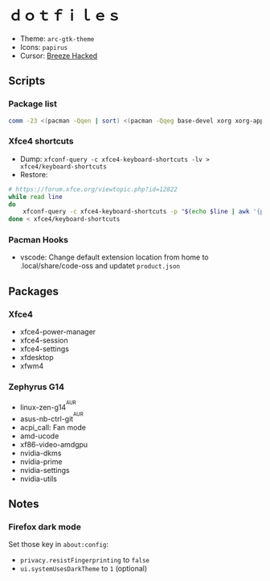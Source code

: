# ｄｏｔｆｉｌｅｓ

- Theme: `arc-gtk-theme`
- Icons: `papirus`
- Cursor: [Breeze Hacked](https://github.com/tdloi/breeze-hacked)

## Scripts
### Package list
```bash
comm -23 <(pacman -Qqen | sort) <(pacman -Qqeg base-devel xorg xorg-apps | sort) > PKG
```
### Xfce4 shortcuts
- Dump: `xfconf-query -c xfce4-keyboard-shortcuts -lv > xfce4/keyboard-shortcuts`
- Restore:
```bash
# https://forum.xfce.org/viewtopic.php?id=12822
while read line
do
	xfconf-query -c xfce4-keyboard-shortcuts -p "$(echo $line | awk '{print $1}')" -s "$(echo $line | awk '{print $2}')" -n
done < xfce4/keyboard-shortcuts
```

### Pacman Hooks
- vscode: Change default extension location from home to .local/share/code-oss and updatet `product.json`



## Packages
### Xfce4
- xfce4-power-manager
- xfce4-session
- xfce4-settings
- xfdesktop
- xfwm4

### Zephyrus G14
- linux-zen-g14<sup><sup>AUR<sup><sup>
- asus-nb-ctrl-git<sup><sup>AUR<sup><sup>
- acpi_call: Fan mode
- amd-ucode
- xf86-video-amdgpu
- nvidia-dkms
- nvidia-prime
- nvidia-settings
- nvidia-utils

## Notes
### Firefox dark mode
Set those key in `about:config`:
- `privacy.resistFingerprinting` to `false`
- `ui.systemUsesDarkTheme` to `1` (optional)
